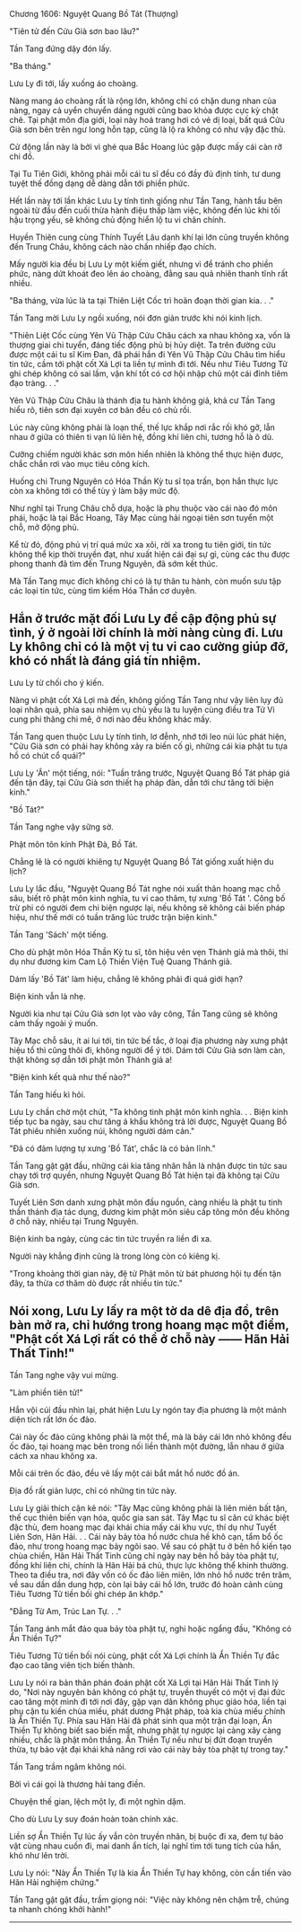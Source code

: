 




Chương 1606: Nguyệt Quang Bồ Tát (Thượng)


"Tiên tử đến Cửu Già sơn bao lâu?"

Tần Tang đứng dậy đón lấy.

"Ba tháng."

Lưu Ly đi tới, lấy xuống áo choàng.

Nàng mang áo choàng rất là rộng lớn, không chỉ có chặn dung nhan của nàng, ngay cả uyển chuyển dáng người cũng bao khỏa được cực kỳ chặt chẽ. Tại phật môn địa giới, loại này hoá trang hơi có vẻ dị loại, bất quá Cửu Già sơn bên trên ngư long hỗn tạp, cũng là lộ ra không có như vậy đặc thù.

Cử động lần này là bởi vì ghé qua Bắc Hoang lúc gặp được mấy cái càn rỡ chi đồ.

Tại Tu Tiên Giới, không phải mỗi cái tu sĩ đều có đầy đủ định tính, tư dung tuyệt thế đồng dạng dễ dàng dẫn tới phiền phức.

Hết lần này tới lần khác Lưu Ly tính tình giống như Tần Tang, hành tẩu bên ngoài từ đầu đến cuối thừa hành điệu thấp làm việc, không đến lúc khi tối hậu trọng yếu, sẽ không chủ động hiển lộ tu vi chân chính.

Huyền Thiên cung cùng Thính Tuyết Lâu danh khí lại lớn cũng truyền không đến Trung Châu, không cách nào chấn nhiếp đạo chích.

Mấy người kia đều bị Lưu Ly một kiếm giết, nhưng vì để tránh cho phiền phức, nàng dứt khoát đeo lên áo choàng, đằng sau quả nhiên thanh tĩnh rất nhiều.

"Ba tháng, vừa lúc là ta tại Thiên Liệt Cốc trì hoãn đoạn thời gian kia. . ."

Tần Tang mời Lưu Ly ngồi xuống, nói đơn giản trước khi nói kinh lịch.

"Thiên Liệt Cốc cùng Yên Vũ Thập Cửu Châu cách xa nhau không xa, vốn là thượng giai chi tuyển, đáng tiếc động phủ bị hủy diệt. Ta trên đường cứu được một cái tu sĩ Kim Đan, đã phái hắn đi Yên Vũ Thập Cửu Châu tìm hiểu tin tức, cầm tới phật cốt Xá Lợi ta liền tự mình đi tới. Nếu như Tiêu Tương Tử ghi chép không có sai lầm, vận khí tốt có cơ hội nhập chủ một cái đỉnh tiêm đạo tràng. . ."

Yên Vũ Thập Cửu Châu là thánh địa tu hành không giả, khả cư Tần Tang hiểu rõ, tiên sơn đại xuyên cơ bản đều có chủ rồi.

Lúc này cũng không phải là loạn thế, thế lực khắp nơi rắc rối khó gỡ, lẫn nhau ở giữa có thiên ti vạn lũ liên hệ, đồng khí liên chi, tương hỗ là ô dù.

Cưỡng chiếm người khác sơn môn hiển nhiên là không thể thực hiện được, chắc chắn rơi vào mục tiêu công kích.

Huống chi Trung Nguyên có Hóa Thần Kỳ tu sĩ tọa trấn, bọn hắn thực lực còn xa không tới có thể tùy ý làm bậy mức độ.

Như nghĩ tại Trung Châu chỗ dựa, hoặc là phụ thuộc vào cái nào đó môn phái, hoặc là tại Bắc Hoang, Tây Mạc cùng hải ngoại tiên sơn tuyển một chỗ, mở động phủ.

Kể từ đó, động phủ vị trí quá mức xa xôi, rời xa trong tu tiên giới, tin tức không thể kịp thời truyền đạt, như xuất hiện cái đại sự gì, cùng các thu được phong thanh đã tìm đến Trung Nguyên, đã sớm kết thúc.

Mà Tần Tang mục đích không chỉ có là tự thân tu hành, còn muốn sưu tập các loại tin tức, cùng tìm kiếm Hóa Thần cơ duyên.

Hắn ở trước mặt đối Lưu Ly đề cập động phủ sự tình, ý ở ngoài lời chính là mời nàng cùng đi. Lưu Ly không chỉ có là một vị tu vi cao cường giúp đỡ, khó có nhất là đáng giá tín nhiệm.
---

Lưu Ly từ chối cho ý kiến.

Nàng vì phật cốt Xá Lợi mà đến, không giống Tần Tang như vậy liên lụy đủ loại nhân quả, phía sau nhiệm vụ chủ yếu là tu luyện cùng điều tra Tử Vi cung phi thăng chi mê, ở nơi nào đều không khác mấy.

Tần Tang quen thuộc Lưu Ly tính tình, lơ đễnh, nhớ tới leo núi lúc phát hiện, "Cửu Già sơn có phải hay không xảy ra biến cố gì, những cái kia phật tu tựa hồ có chút cổ quái?"

Lưu Ly 'Ân' một tiếng, nói: "Tuần trăng trước, Nguyệt Quang Bồ Tát pháp giá đến tận đây, tại Cửu Già sơn thiết hạ pháp đàn, dẫn tới chư tăng tới biện kinh."

"Bồ Tát?"

Tần Tang nghe vậy sững sờ.

Phật môn tôn kính Phật Đà, Bồ Tát.

Chẳng lẽ là có người khiêng tự Nguyệt Quang Bồ Tát giống xuất hiện du lịch?

Lưu Ly lắc đầu, "Nguyệt Quang Bồ Tát nghe nói xuất thân hoang mạc chỗ sâu, biết rõ phật môn kinh nghĩa, tu vi cao thâm, tự xưng 'Bồ Tát '. Công bố trừ phi có người đem chi biện ngược lại, nếu không sẽ không cải biến pháp hiệu, như thế mới có tuần trăng lúc trước trận biện kinh."

Tần Tang 'Sách' một tiếng.

Cho dù phật môn Hóa Thần Kỳ tu sĩ, tôn hiệu vẻn vẹn Thánh giả mà thôi, thí dụ như đương kim Cam Lộ Thiền Viện Tuệ Quang Thánh giả.

Dám lấy 'Bồ Tát' làm hiệu, chẳng lẽ không phải đi quá giới hạn?

Biện kinh vẫn là nhẹ.

Người kia như tại Cửu Già sơn lọt vào vây công, Tần Tang cũng sẽ không cảm thấy ngoài ý muốn.

Tây Mạc chỗ sâu, ít ai lui tới, tin tức bế tắc, ở loại địa phương này xưng phật hiệu tổ thì cũng thôi đi, không người để ý tới. Dám tới Cửu Già sơn làm càn, thật không sợ dẫn tới phật môn Thánh giả a!

"Biện kinh kết quả như thế nào?"

Tần Tang hiếu kì hỏi.

Lưu Ly chần chờ một chút, "Ta không tinh phật môn kinh nghĩa. . . Biện kinh tiếp tục ba ngày, sau chư tăng á khẩu không trả lời được, Nguyệt Quang Bồ Tát phiêu nhiên xuống núi, không người dám cản."

"Đã có đảm lượng tự xưng 'Bồ Tát', chắc là có bản lĩnh."

Tần Tang gật gật đầu, những cái kia tăng nhân hẳn là nhận được tin tức sau chạy tới trợ quyền, nhưng Nguyệt Quang Bồ Tát hiện tại đã không tại Cửu Già sơn.

Tuyết Liên Sơn danh xưng phật môn đầu nguồn, càng nhiều là phật tu tinh thần thánh địa tác dụng, đương kim phật môn siêu cấp tông môn đều không ở chỗ này, nhiều tại Trung Nguyên.

Biện kinh ba ngày, cùng các tin tức truyền ra liền đi xa.

Người này khẳng định cũng là trong lòng còn có kiêng kị.

"Trong khoảng thời gian này, đệ tử Phật môn từ bát phương hội tụ đến tận đây, ta thừa cơ thăm dò được rất nhiều tin tức."

Nói xong, Lưu Ly lấy ra một tờ da dê địa đồ, trên bàn mở ra, chỉ hướng trong hoang mạc một điểm, "Phật cốt Xá Lợi rất có thể ở chỗ này —— Hãn Hải Thất Tinh!"
---

Tần Tang nghe vậy vui mừng.

"Làm phiền tiên tử!"

Hắn vội cúi đầu nhìn lại, phát hiện Lưu Ly ngón tay địa phương là một mảnh diện tích rất lớn ốc đảo.

Cái này ốc đảo cũng không phải là một thể, mà là bảy cái lớn nhỏ không đều ốc đảo, tại hoang mạc bên trong nối liền thành một đường, lẫn nhau ở giữa cách xa nhau không xa.

Mỗi cái trên ốc đảo, đều vẽ lấy một cái bắt mắt hồ nước đồ án.

Địa đồ rất giản lược, chỉ có những tin tức này.

Lưu Ly giải thích cặn kẽ nói: "Tây Mạc cũng không phải là liên miên bất tận, thế cục thiên biến vạn hóa, quốc gia san sát. Tây Mạc tu sĩ căn cứ khác biệt đặc thù, đem hoang mạc đại khái chia mấy cái khu vực, thí dụ như Tuyết Liên Sơn, Hãn Hải. . . Cái này bảy tòa hồ nước chưa hề khô cạn, tẩm bổ ốc đảo, như trong hoang mạc bảy ngôi sao. Về sau có phật tu ở bên hồ kiến tạo chùa chiền, Hãn Hải Thất Tinh cũng chỉ ngày nay bên hồ bảy tòa phật tự, đồng khí liên chi, chính là Hãn Hải bá chủ, thực lực không thể khinh thường. Theo ta điều tra, nơi đây vốn có ốc đảo liên miên, lớn nhỏ hồ nước trên trăm, về sau dần dần dung hợp, còn lại bảy cái hồ lớn, trước đó hoàn cảnh cùng Tiêu Tương Tử tiền bối ghi chép ăn khớp."

"Đẳng Từ Am, Trúc Lan Tự. . ."

Tần Tang ánh mắt đảo qua bảy tòa phật tự, nghi hoặc ngẩng đầu, "Không có Ẩn Thiền Tự?"

Tiêu Tương Tử tiền bối nói cùng, phật cốt Xá Lợi chính là Ẩn Thiền Tự đắc đạo cao tăng viên tịch biến thành.

Lưu Ly nói ra bản thân phán đoán phật cốt Xá Lợi tại Hãn Hải Thất Tinh lý do, "Nơi này nguyên bản không có phật tự, truyền thuyết có một vị đại đức cao tăng một mình đi tới nơi đây, gặp vạn dân không phục giáo hóa, liền tại phụ cận tu kiến chùa miếu, phát dương Phật pháp, toà kia chùa miếu chính là Ẩn Thiền Tự. Phía sau Hãn Hải đã phát sinh qua một trận đại loạn, Ẩn Thiền Tự không biết sao biến mất, nhưng phật tự ngược lại càng xây càng nhiều, chắc là phật môn thắng. Ẩn Thiền Tự nếu như bị đứt đoạn truyền thừa, tự bảo vật đại khái khả năng rơi vào cái này bảy tòa phật tự trong tay."

Tần Tang trầm ngâm không nói.

Bởi vì cái gọi là thương hải tang điền.

Chuyện thế gian, lệch một ly, đi một nghìn dặm.

Cho dù Lưu Ly suy đoán hoàn toàn chính xác.

Liền sợ Ẩn Thiền Tự lúc ấy vẫn còn truyền nhân, bị buộc đi xa, đem tự bảo vật cùng nhau cuốn đi, mai danh ẩn tích, lại nghĩ tìm tới tung tích của hắn, khó như lên trời.

Lưu Ly nói: "Này Ẩn Thiền Tự là kia Ẩn Thiền Tự hay không, còn cần tiến vào Hãn Hải nghiệm chứng."

Tần Tang gật gật đầu, trầm giọng nói: "Việc này không nên chậm trễ, chúng ta nhanh chóng khởi hành!"

** ** ** ** ** ** ** ** ** ** ** ** ** ** ** ** ** ** ** ** ** ** ** ** ** ** ** ** ** ** **




